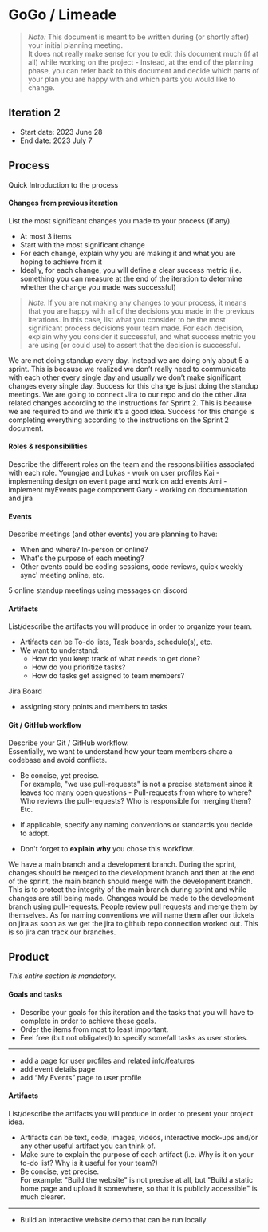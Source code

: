 # GoGo / Limeade

 > _Note:_ This document is meant to be written during (or shortly after) your initial planning meeting.     
 > It does not really make sense for you to edit this document much (if at all) while working on the project - Instead, at the end of the planning phase, you can refer back to this document and decide which parts of your plan you are happy with and which parts you would like to change.


## Iteration 2

 * Start date: 2023 June 28
 * End date: 2023 July 7

## Process

Quick Introduction to the process

#### Changes from previous iteration

List the most significant changes you made to your process (if any).

 * At most 3 items
 * Start with the most significant change
 * For each change, explain why you are making it and what you are hoping to achieve from it
 * Ideally, for each change, you will define a clear success metric (i.e. something you can measure at the end of the iteration to determine whether the change you made was successful)

 > *Note:* If you are not making any changes to your process, it means that you are happy with all of the decisions you made in the previous iterations.
 > In this case, list what you consider to be the most significant process decisions your team made. For each decision, explain why you consider it successful, and what success metric you are using (or could use) to assert that the decision is successful.

We are not doing standup every day. Instead we are doing only about 5 a sprint. This is because we realized we don’t really need to communicate with each other every single day and usually we don’t make significant changes every single day. Success for this change is just doing the standup meetings.
We are going to connect Jira to our repo and do the other Jira related changes according to the instructions for Sprint 2. This is because we are required to and we think it’s a good idea. Success for this change is completing everything according to the instructions on the Sprint 2 document. 

#### Roles & responsibilities

Describe the different roles on the team and the responsibilities associated with each role.
Youngjae and Lukas - work on user profiles
Kai - implementing design on event page and work on add events
Ami - implement myEvents page component
Gary - working on documentation and jira

#### Events

Describe meetings (and other events) you are planning to have:

 * When and where? In-person or online?
 * What's the purpose of each meeting?
 * Other events could be coding sessions, code reviews, quick weekly sync' meeting online, etc.

5 online standup meetings using messages on discord 

#### Artifacts

List/describe the artifacts you will produce in order to organize your team.       

 * Artifacts can be To-do lists, Task boards, schedule(s), etc.
 * We want to understand:
   * How do you keep track of what needs to get done?
   * How do you prioritize tasks?
   * How do tasks get assigned to team members?
   
Jira Board
* assigning story points and members to tasks

#### Git / GitHub workflow

Describe your Git / GitHub workflow.     
Essentially, we want to understand how your team members share a codebase and avoid conflicts.

 * Be concise, yet precise.      
For example, "we use pull-requests" is not a precise statement since it leaves too many open questions - Pull-requests from where to where? Who reviews the pull-requests? Who is responsible for merging them? Etc.

 * If applicable, specify any naming conventions or standards you decide to adopt.

 * Don't forget to **explain why** you chose this workflow.

We have a main branch and a development branch. During the sprint, changes should be merged to the development branch and then at the end of the sprint, the main branch should merge with the development branch. This is to protect the integrity of the main branch during sprint and while changes are still being made. Changes would be made to the development branch using pull-requests. People review pull requests and merge them by themselves. As for naming conventions we will name them after our tickets on jira as soon as we get the jira to github repo connection worked out. This is so jira can track our branches. 


## Product

_This entire section is mandatory._


#### Goals and tasks

 * Describe your goals for this iteration and the tasks that you will have to complete in order to achieve these goals.
 * Order the items from most to least important.
 * Feel free (but not obligated) to specify some/all tasks as user stories.

-----

 * add a page for user profiles and related info/features
 * add event details page
 * add “My Events” page to user profile

#### Artifacts

List/describe the artifacts you will produce in order to present your project idea.

 * Artifacts can be text, code, images, videos, interactive mock-ups and/or any other useful artifact you can think of.
 * Make sure to explain the purpose of each artifact (i.e. Why is it on your to-do list? Why is it useful for your team?)
 * Be concise, yet precise.         
   For example: "Build the website" is not precise at all, but "Build a static home page and upload it somewhere, so that it is publicly accessible" is much clearer.

-----

 * Build an interactive website demo that can be run locally
